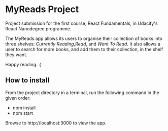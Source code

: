 # MyReads Project

Project submission for the first course, React Fundamentals, in Udacity's React Nanodegree programme.

The MyReads app allows its users to organise their collection of books into three shelves: _Currently Reading_,_Read_, and _Want To Read_. It also allows a user to search for more books, and add them to their collection, in the shelf they want.

Happy reading. :)

## How to install

From the project directory in a terminal, run the following command in the given order:

- npm install
- npm start

Browse to http://localhost:3000 to view the app.
